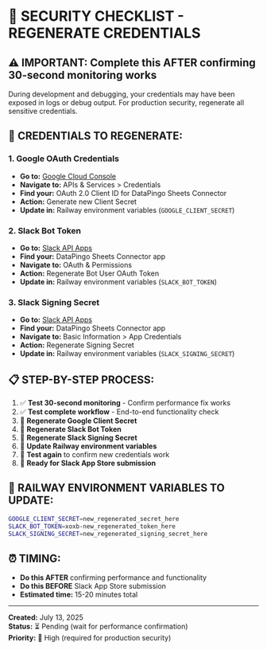# 🔐 SECURITY CHECKLIST - REGENERATE CREDENTIALS

## ⚠️ IMPORTANT: Complete this AFTER confirming 30-second monitoring works

During development and debugging, your credentials may have been exposed in logs or debug output. For production security, regenerate all sensitive credentials.

## 🔄 CREDENTIALS TO REGENERATE:

### 1. Google OAuth Credentials
- **Go to:** [Google Cloud Console](https://console.cloud.google.com/)
- **Navigate to:** APIs & Services > Credentials
- **Find your:** OAuth 2.0 Client ID for DataPingo Sheets Connector
- **Action:** Generate new Client Secret
- **Update in:** Railway environment variables (`GOOGLE_CLIENT_SECRET`)

### 2. Slack Bot Token
- **Go to:** [Slack API Apps](https://api.slack.com/apps)
- **Find your:** DataPingo Sheets Connector app
- **Navigate to:** OAuth & Permissions
- **Action:** Regenerate Bot User OAuth Token
- **Update in:** Railway environment variables (`SLACK_BOT_TOKEN`)

### 3. Slack Signing Secret
- **Go to:** [Slack API Apps](https://api.slack.com/apps)
- **Find your:** DataPingo Sheets Connector app
- **Navigate to:** Basic Information > App Credentials
- **Action:** Regenerate Signing Secret
- **Update in:** Railway environment variables (`SLACK_SIGNING_SECRET`)

## 📋 STEP-BY-STEP PROCESS:

1. ✅ **Test 30-second monitoring** - Confirm performance fix works
2. ✅ **Test complete workflow** - End-to-end functionality check
3. 🔐 **Regenerate Google Client Secret**
4. 🔐 **Regenerate Slack Bot Token** 
5. 🔐 **Regenerate Slack Signing Secret**
6. 🚀 **Update Railway environment variables**
7. 🧪 **Test again** to confirm new credentials work
8. 📝 **Ready for Slack App Store submission**

## 🎯 RAILWAY ENVIRONMENT VARIABLES TO UPDATE:

```bash
GOOGLE_CLIENT_SECRET=new_regenerated_secret_here
SLACK_BOT_TOKEN=xoxb-new_regenerated_token_here
SLACK_SIGNING_SECRET=new_regenerated_signing_secret_here
```

## ⏰ TIMING:
- **Do this AFTER** confirming performance and functionality
- **Do this BEFORE** Slack App Store submission
- **Estimated time:** 15-20 minutes total

---
**Created:** July 13, 2025  
**Status:** ⏳ Pending (wait for performance confirmation)  
**Priority:** 🔴 High (required for production security)
